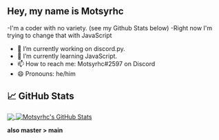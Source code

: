 ## Hey, my name is Motsyrhc
-I'm a coder with no variety. (see my Github Stats below)
-Right now I'm trying to change that with JavaScript
  - 🔭 I’m currently working on discord.py.
  - 🌱 I’m currently learning JavaScript.
  - 📫 How to reach me: Motsyrhc#2597 on Discord
  - 😄 Pronouns: he/him

## &#x1f4c8; GitHub Stats

<a href="https://github.com/Motsyrhc/Motsyrhc">
  <img align="center" src="https://github-readme-stats.vercel.app/api/top-langs/?username=Motsyrhc&hide=java,html,tex&title_color=ffffff&text_color=c9cacc&icon_color=2bbc8a&bg_color=1d1f21" />
</a>
<a href="https://github.com/Motsyrhc/Motsyrhc">
  <img align="center" src="https://github-readme-stats.vercel.app/api?username=Motsyrhc&show_icons=true&line_height=27&count_private=true&title_color=ffffff&text_color=c9cacc&icon_color=2bbc8a&bg_color=1d1f21" alt="Motsyrhc's GitHub Stats" />
</a>

**also master > main**
